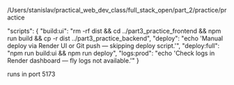 /Users/stanislav/practical_web_dev_class/full_stack_open/part_2/practice/practice



"scripts": {
  "build:ui": "rm -rf dist && cd ../part3_practice_frontend && npm run build && cp -r dist ../part3_practice_backend",
  "deploy": "echo 'Manual deploy via Render UI or Git push — skipping deploy script.'",
  "deploy:full": "npm run build:ui && npm run deploy",
  "logs:prod": "echo 'Check logs in Render dashboard — fly logs not available.'"
}


runs in port 5173
